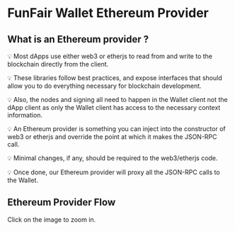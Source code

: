 # FunFair Wallet Ethereum Provider

## What is an Ethereum provider ?

💡 Most dApps use either web3 or etherjs to read from and write to the blockchain directly from the client.

💡 These libraries follow best practices, and expose interfaces that should allow you to do everything necessary for blockchain development.

💡 Also, the nodes and signing all need to happen in the Wallet client not the dApp client as only the Wallet client has access to the necessary context information.

💡 An Ethereum provider is something you can inject into the constructor of web3 or etherjs and override the point at which it makes the JSON-RPC call.

💡 Minimal changes, if any, should be required to the web3/etherjs code.

💡 Once done, our Ethereum provider will proxy all the JSON-RPC calls to the Wallet.

## Ethereum Provider Flow

Click on the image to zoom in.

<img :src="$withBase('/fun-wallet-provider-flow.png')" >

